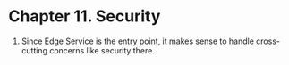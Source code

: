 # Chapter 11. Security
1. Since Edge Service is the entry point, it makes sense to handle cross-cutting concerns like security there.

